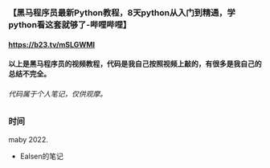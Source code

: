 ### 【黑马程序员最新Python教程，8天python从入门到精通，学python看这套就够了-哔哩哔哩】

#### <https://b23.tv/mSLGWMI>

#### 以上是黑马程序员的视频教程，代码是我自己按照视频上敲的，有很多是我自己的总结不完全。

###### 代码属于个人笔记，仅供观摩。

### 时间

maby 2022.



* Ealsen的笔记